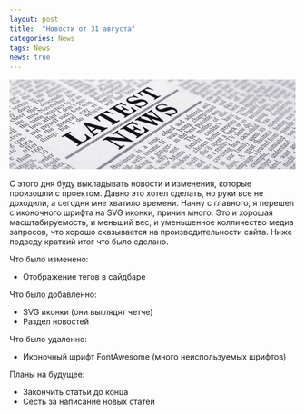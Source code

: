 ```yaml
---
layout: post
title:  "Новости от 31 августа"
categories: News
tags: News
news: true
---
```


![first image](/images/post/news-cover-image.jpg)

С этого дня буду выкладывать новости и изменения, которые произошли с проектом.
Давно это хотел сделать, но руки все не доходили, а сегодня мне хватило времени.
Начну с главного, я перешел с иконочного шрифта на SVG иконки, причин много.
Это и хорошая масштабируемость, и меньший вес, и уменьшенное колличество
медиа запросов, что хорошо сказывается на производительности сайта.
Ниже подведу краткий итог что было сделано.

Что было изменено:
- Отображение тегов в сайдбаре

Что было добавленно:
- SVG иконки (они выглядят четче)
- Раздел новостей

Что было удаленно:
- Иконочный шрифт FontAwesome (много неиспользуемых шрифтов)

Планы на будущее:
- Закончить статьи до конца
- Сесть за написание новых статей
